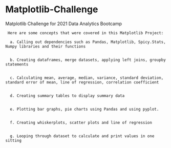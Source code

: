 # Matplotlib-Challenge
Matplotlib Challenge for 2021 Data Analytics Bootcamp


     Here are some concepts that were covered in this Matplotlib Project:

      a. Calling out dependencies such as Pandas, Matplotlib, Spicy.Stats, Numpy libraries and their functions
  
  
      b. Creating dataframes, merge datasets, applying left joins, groupby statements


      c. Calculating mean, average, median, variance, standard deviation, standard error of mean, line of regression, correlation coefficient


      d. Creating summary tables to display summary data


      e. Plotting bar graphs, pie charts using Pandas and using pyplot.


      f. Creating whiskerplots, scatter plots and line of regression
      
      
      g. Looping through dataset to calculate and print values in one sitting
